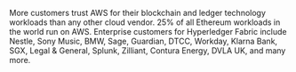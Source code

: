 More customers trust AWS for their blockchain and ledger technology workloads than any other cloud vendor. 25% of all Ethereum workloads in the world run on AWS. Enterprise customers for Hyperledger Fabric include Nestle, Sony Music, BMW, Sage, Guardian, DTCC, Workday, Klarna Bank, SGX, Legal & General, Splunk, Zilliant, Contura Energy, DVLA UK, and many more.
